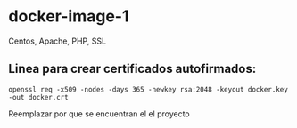 # docker-image-1
Centos, Apache,  PHP, SSL

## Linea para crear certificados autofirmados:

```
openssl req -x509 -nodes -days 365 -newkey rsa:2048 -keyout docker.key -out docker.crt
```

Reemplazar por que se encuentran el el proyecto
